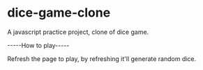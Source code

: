 # dice-game-clone
A javascript practice project, clone of dice game.

-----How to play-----

Refresh the page to play, by refreshing it'll generate random dice.
